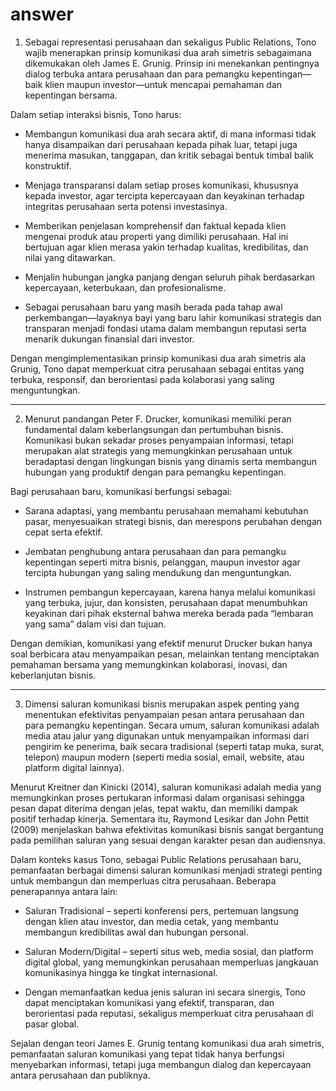 # answer

1.  Sebagai representasi perusahaan dan sekaligus Public Relations, Tono wajib menerapkan prinsip komunikasi dua arah simetris sebagaimana dikemukakan oleh James E. Grunig. Prinsip ini menekankan pentingnya dialog terbuka antara perusahaan dan para pemangku kepentingan—baik klien maupun investor—untuk mencapai pemahaman dan kepentingan bersama.

Dalam setiap interaksi bisnis, Tono harus:

- Membangun komunikasi dua arah secara aktif, di mana informasi tidak hanya disampaikan dari perusahaan kepada pihak luar, tetapi juga menerima masukan, tanggapan, dan kritik sebagai bentuk timbal balik konstruktif.

-  Menjaga transparansi dalam setiap proses komunikasi, khususnya kepada investor, agar tercipta kepercayaan dan keyakinan terhadap integritas perusahaan serta potensi investasinya.

- Memberikan penjelasan komprehensif dan faktual kepada klien mengenai produk atau properti yang dimiliki perusahaan. Hal ini bertujuan agar klien merasa yakin terhadap kualitas, kredibilitas, dan nilai yang ditawarkan.

- Menjalin hubungan jangka panjang dengan seluruh pihak berdasarkan kepercayaan, keterbukaan, dan profesionalisme.

- Sebagai perusahaan baru yang masih berada pada tahap awal perkembangan—layaknya bayi yang baru lahir komunikasi strategis dan transparan menjadi fondasi utama dalam membangun reputasi serta menarik dukungan finansial dari investor.

Dengan mengimplementasikan prinsip komunikasi dua arah simetris ala Grunig, Tono dapat memperkuat citra perusahaan sebagai entitas yang terbuka, responsif, dan berorientasi pada kolaborasi yang saling menguntungkan.

---

2. Menurut pandangan Peter F. Drucker, komunikasi memiliki peran fundamental dalam keberlangsungan dan pertumbuhan bisnis. Komunikasi bukan sekadar proses penyampaian informasi, tetapi merupakan alat strategis yang memungkinkan perusahaan untuk beradaptasi dengan lingkungan bisnis yang dinamis serta membangun hubungan yang produktif dengan para pemangku kepentingan.

Bagi perusahaan baru, komunikasi berfungsi sebagai:

- Sarana adaptasi, yang membantu perusahaan memahami kebutuhan pasar, menyesuaikan strategi bisnis, dan merespons perubahan dengan cepat serta efektif.

- Jembatan penghubung antara perusahaan dan para pemangku kepentingan seperti mitra bisnis, pelanggan, maupun investor agar tercipta hubungan yang saling mendukung dan menguntungkan.

- Instrumen pembangun kepercayaan, karena hanya melalui komunikasi yang terbuka, jujur, dan konsisten, perusahaan dapat menumbuhkan keyakinan dari pihak eksternal bahwa mereka berada pada “lembaran yang sama” dalam visi dan tujuan.

Dengan demikian, komunikasi yang efektif menurut Drucker bukan hanya soal berbicara atau menyampaikan pesan, melainkan tentang menciptakan pemahaman bersama yang memungkinkan kolaborasi, inovasi, dan keberlanjutan bisnis. 

---

3. Dimensi saluran komunikasi bisnis merupakan aspek penting yang menentukan efektivitas penyampaian pesan antara perusahaan dan para pemangku kepentingan. Secara umum, saluran komunikasi adalah media atau jalur yang digunakan untuk menyampaikan informasi dari pengirim ke penerima, baik secara tradisional (seperti tatap muka, surat, telepon) maupun modern (seperti media sosial, email, website, atau platform digital lainnya).

Menurut Kreitner dan Kinicki (2014), saluran komunikasi adalah media yang memungkinkan proses pertukaran informasi dalam organisasi sehingga pesan dapat diterima dengan jelas, tepat waktu, dan memiliki dampak positif terhadap kinerja.
Sementara itu, Raymond Lesikar dan John Pettit (2009) menjelaskan bahwa efektivitas komunikasi bisnis sangat bergantung pada pemilihan saluran yang sesuai dengan karakter pesan dan audiensnya.

Dalam konteks kasus Tono, sebagai Public Relations perusahaan baru, pemanfaatan berbagai dimensi saluran komunikasi menjadi strategi penting untuk membangun dan memperluas citra perusahaan.
Beberapa penerapannya antara lain:

- Saluran Tradisional – seperti konferensi pers, pertemuan langsung dengan klien atau investor, dan media cetak, yang membantu membangun kredibilitas awal dan hubungan personal.

- Saluran Modern/Digital – seperti situs web, media sosial, dan platform digital global, yang memungkinkan perusahaan memperluas jangkauan komunikasinya hingga ke tingkat internasional.

- Dengan memanfaatkan kedua jenis saluran ini secara sinergis, Tono dapat menciptakan komunikasi yang efektif, transparan, dan berorientasi pada reputasi, sekaligus memperkuat citra perusahaan di pasar global.

Sejalan dengan teori James E. Grunig tentang komunikasi dua arah simetris, pemanfaatan saluran komunikasi yang tepat tidak hanya berfungsi menyebarkan informasi, tetapi juga membangun dialog dan kepercayaan antara perusahaan dan publiknya.



> 
